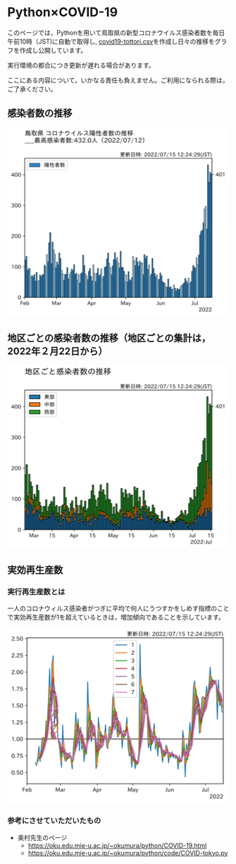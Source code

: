 # Python×COVID-19
このページでは，Pythonを用いて鳥取県の新型コロナウイルス感染者数を毎日午前10時（JST)に自動で取得し,
[covid19-tottori.csv](https://github.com/ITO-Naoto/python/blob/main/covid19/Data/csv/covid19-tottori.csv)を作成し日々の推移をグラフを作成し公開しています。

実行環境の都合につき更新が遅れる場合があります。

ここにある内容について，いかなる責任も負えません。ご利用になられる際は，ご了承ください。
## 感染者数の推移

![fig1](Data/fig/graph/tottori.svg)

## 地区ごとの感染者数の推移（地区ごとの集計は，2022年２月22日から）

![fig2](Data/fig/graph/tottori-area.svg)

## 実効再生産数

### 実行再生産数とは

一人のコロナウィルス感染者がつぎに平均で何人にうつすかをしめす指標のことで実効再生産数が1を超えているときは，増加傾向であることを示しています。


![fig2](Data/fig/graph/tottori-rt.svg)


### 参考にさせていただいたもの
* 奥村先生のページ
   - https://oku.edu.mie-u.ac.jp/~okumura/python/COVID-19.html
   - https://oku.edu.mie-u.ac.jp/~okumura/python/code/COVID-tokyo.py
